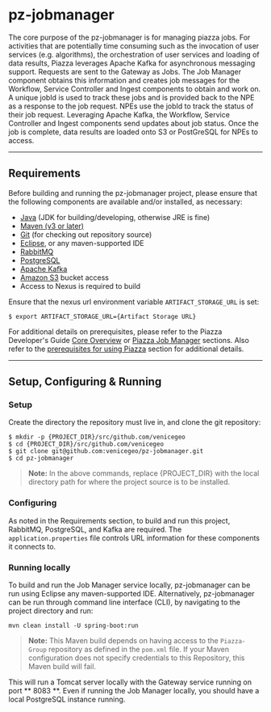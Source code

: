 # pz-jobmanager

The core purpose of the pz-jobmanager is for managing piazza jobs. For activities that are potentially time consuming such as the invocation of user services (e.g. algorithms), the orchestration of user services and loading of data results, Piazza leverages Apache Kafka for asynchronous messaging support. Requests are sent to the Gateway as Jobs. The Job Manager component obtains this information and creates job messages for the Workflow, Service Controller and Ingest components to obtain and work on. A unique jobId is used to track these jobs and is provided back to the NPE as a response to the job request. NPEs use the jobId to track the status of their job request. Leveraging Apache Kafka, the Workflow, Service Controller and Ingest components send updates about job status. Once the job is complete, data results are loaded onto S3 or PostGreSQL for NPEs to access.

***
## Requirements
Before building and running the pz-jobmanager project, please ensure that the following components are available and/or installed, as necessary:
- [Java](http://www.oracle.com/technetwork/java/javase/downloads/index.html) (JDK for building/developing, otherwise JRE is fine)
- [Maven (v3 or later)](https://maven.apache.org/install.html)
- [Git](https://git-scm.com/book/en/v2/Getting-Started-Installing-Git) (for checking out repository source)
- [Eclipse](https://www.eclipse.org/downloads/), or any maven-supported IDE
- [RabbitMQ](https://www.rabbitmq.com/download.html)
- [PostgreSQL](https://www.postgresql.org/download)
- [Apache Kafka](https://kafka.apache.org/quickstart)
- [Amazon S3](https://docs.aws.amazon.com/AmazonS3/latest/gsg/GetStartedWithS3.html) bucket access
- Access to Nexus is required to build

Ensure that the nexus url environment variable `ARTIFACT_STORAGE_URL` is set:

	$ export ARTIFACT_STORAGE_URL={Artifact Storage URL}

For additional details on prerequisites, please refer to the Piazza Developer's Guide [Core Overview](https://github.com/venicegeo/pz-docs/blob/master/documents/devguide/02-pz-core.md) or [Piazza Job Manager](https://github.com/venicegeo/pz-docs/blob/master/documents/devguide/05-pz-jobmanager.md) sections. Also refer to the [prerequisites for using Piazza](https://github.com/venicegeo/pz-docs/blob/master/documents/devguide/03-jobs.md) section for additional details.

***
## Setup, Configuring & Running

### Setup
Create the directory the repository must live in, and clone the git repository:

    $ mkdir -p {PROJECT_DIR}/src/github.com/venicegeo
	$ cd {PROJECT_DIR}/src/github.com/venicegeo
    $ git clone git@github.com:venicegeo/pz-jobmanager.git
    $ cd pz-jobmanager

>__Note:__ In the above commands, replace {PROJECT_DIR} with the local directory path for where the project source is to be installed.

### Configuring
As noted in the Requirements section, to build and run this project, RabbitMQ, PostgreSQL, and Kafka are required. The `application.properties` file controls URL information for these components it connects to.

### Running locally

To build and run the Job Manager service locally, pz-jobmanager can be run using Eclipse any maven-supported IDE. Alternatively, pz-jobmanager can be run through command line interface (CLI), by navigating to the project directory and run:

`mvn clean install -U spring-boot:run`

> __Note:__ This Maven build depends on having access to the `Piazza-Group` repository as defined in the `pom.xml` file. If your Maven configuration does not specify credentials to this Repository, this Maven build will fail.

This will run a Tomcat server locally with the Gateway service running on port ** 8083 **. Even if running the Job Manager locally, you should have a local PostgreSQL instance running.
